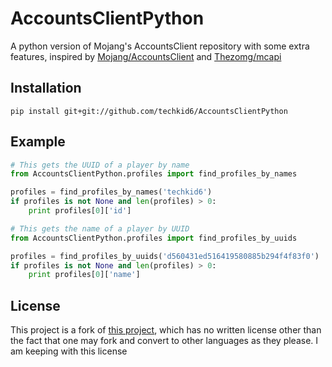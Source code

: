 AccountsClientPython
====================

A python version of Mojang's AccountsClient repository with some extra features, inspired by [Mojang/AccountsClient](https://github.com/Mojang/AccountsClient) and [Thezomg/mcapi](https://github.com/Thezomg/mcapi) 

Installation
------------

```
pip install git+git://github.com/techkid6/AccountsClientPython
```

Example
-------

```python
# This gets the UUID of a player by name
from AccountsClientPython.profiles import find_profiles_by_names

profiles = find_profiles_by_names('techkid6')
if profiles is not None and len(profiles) > 0:
    print profiles[0]['id']
```

```python
# This gets the name of a player by UUID
from AccountsClientPython.profiles import find_profiles_by_uuids

profiles = find_profiles_by_uuids('d560431ed516419580885b294f4f83f0')
if profiles is not None and len(profiles) > 0:
    print profiles[0]['name']
````

License
-------
This project is a fork of [this project](https://github.com/Mojang/AccountsClient), which has no written license other than the fact that one may fork and convert to other languages as they please.  I am keeping with this license
